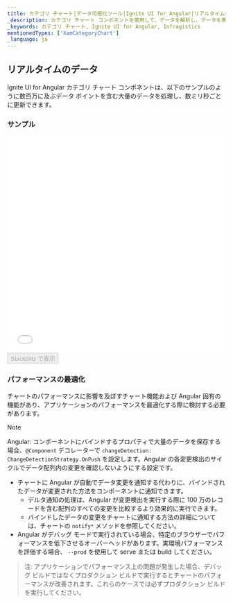 ```yaml
---
title: カテゴリ チャート|データ可視化ツール|Ignite UI for Angular|リアルタイムのデータ|インフラジスティックス
_description: カテゴリ チャート コンポネントを使用して、データを解析し、データを表すための最適なチャート タイプを自動的に選択します。視覚化のチャート タイプについて説明します。
_keywords: カテゴリ チャート, Ignite UI for Angular, Infragistics
mentionedTypes: ['XamCategoryChart']
_language: ja
---
```


## リアルタイムのデータ

Ignite UI for Angular カテゴリ チャート コンポネントは、以下のサンプルのように数百万に及ぶデータ ポイントを含む大量のデータを処理し、数ミリ秒ごとに更新できます。

### サンプル

<div class="sample-container loading" style="height: 500px;">
    <iframe id="category-chart-high-frequency-iframe" align="center" src='{environment:dvDemosBaseUrl}/charts/category-chart-high-frequency' height="100%" width="100%" seamless frameBorder="0" onload="onXPlatSampleIframeContentLoaded(this);"></iframe>
</div>
<div>
    <button data-localize="stackblitz" disabled class="stackblitz-btn" data-iframe-id="category-chart-high-frequency-iframe" data-demos-base-url="{environment:dvDemosBaseUrl}">StackBlitz で表示
    </button>
</div>

<div class="divider--half"></div>

### パフォーマンスの最適化

チャートのパフォーマンスに影響を及ぼすチャート機能および Angular 固有の機能があり、アプリケーションのパフォーマンスを最適化する際に検討する必要があります。

> [!NOTE]
> Angular:
> コンポーネントにバインドするプロパティで大量のデータを保存する場合、`@Component` デコレーターで `changeDetection: ChangeDetectionStrategy.OnPush` を設定します。Angular の各変更検出のサイクルでデータ配列内の変更を確認しないようにする設定です。

-   チャートに Angular が自動でデータ変更を通知する代わりに、バインドされたデータが変更された方法をコンポーネントに通知できます。
    -   デルタ通知の処理は、Angular が変更検出を実行する際に 100 万のレコードを含む配列のすべての変更を比較するより効果的に実行できます。
    -   バインドしたデータの変更をチャートに通知する方法の詳細については、チャートの `notify*` メソッドを参照してください。
-   Angular がデバッグ モードで実行されている場合、特定のブラウザーでパフォーマンスを低下させるオーバーヘッドがあります。実環境パフォーマンスを評価する場合、 `--prod` を使用して serve または build してください。

> 注: アプリケーションでパフォーマンス上の問題が発生した場合、デバッグ ビルドではなくプロダクション ビルドで実行するとチャートのパフォーマンスが改善されます。これらのケースでは必ずプロダクション ビルドを実行してください。
